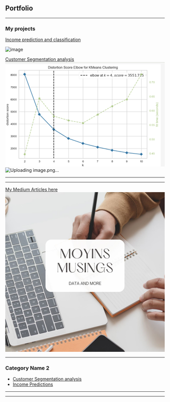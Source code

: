 ## Portfolio

---

### My projects

[Income prediction and classification ](https://github.com/moyinajayi/moyinajayi.github.io/blob/master/IncomPredictionPage.md)

<!--#- <img src="images/incomehigh.jpeg?raw=true"/> -->
![image](https://github.com/moyinajayi/moyinajayi.github.io/assets/9222400/756f2cea-3875-49e8-b4a7-eebcf63e8d61)



[Customer Segmentation analysis](https://github.com/moyinajayi/kMeansClustering1)
<img src="images/Kmeans.png?raw=true"/>
![Uploading image.png…]()


---
<!--#- [Project 2 Title](/pdf/sample_presentation.pdf) -->
<!--#-  <img src="images/dummy_thumbnail.jpg?raw=true"/> -->

---
[My Medium Articles here](https://medium.com/@moyin.ajayi)
<img src="images/mmedium.jpg?raw=true"/>

---

### Category Name 2

- [Customer Segmentation analysis](https://github.com/moyinajayi/kMeansClustering1)
- [Income Predictions](https://github.com/moyinajayi/MachineLearning)
<!--#- [Project 3 Title](http://example.com/) #- [Project 4 Title](http://example.com/) #- [Project 5 Title](http://example.com/) -->

---




---
<!-- <p style="font-size:11px">Page template forked from <a href="https://github.com/evanca/quick-portfolio">evanca</a></p> -->
<!-- Remove above link if you don't want to attibute -->
